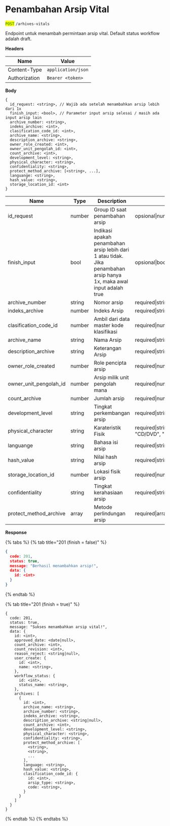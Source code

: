 # Penambahan Arsip Vital

<mark style="color:green;">`POST`</mark> `/arhives-vitals`&#x20;

Endpoint untuk menambah permintaan arsip vital. Default status workflow adalah draft.&#x20;

**Headers**

| Name          | Value              |
| ------------- | ------------------ |
| Content-Type  | `application/json` |
| Authorization | `Bearer <token>`   |

**Body**

```
{
  id_request: <string>, // Wajib ada setelah menambahkan arsip lebih dari 1x
  finish_input: <bool>, // Parameter input arsip selesai / masih ada input arsip lain
  archive_number: <string>,
  indeks_archive: <int>,
  clasification_code_id: <int>,
  archive_name: <string>,
  description_archive: <string>,
  owner_role_created: <int>,
  owner_unit_pengolah_id: <int>,
  count_archive: <int>,
  development_level: <string>,
  physical_character: <string>,
  confidentiality: <string>,
  protect_method_archive: [<string>, ...],
  languange: <string>,
  hash_value: <string>,
  storage_location_id: <int>
}
```

| Name                      | Type   | Description                                                                                                           | Validation                                                                  |
| ------------------------- | ------ | --------------------------------------------------------------------------------------------------------------------- | --------------------------------------------------------------------------- |
| id\_request               | number | Group ID saat penambahan arsip                                                                                        | opsional\|number                                                            |
| finish\_input             | bool   | Indikasi apakah penambahan arsip lebih dari 1 atau tidak. Jika penambahan arsip hanya 1x, maka awal input adalah true | opsional\|bool                                                              |
| archive\_number           | string | Nomor arsip                                                                                                           | required\|string\|max:255                                                   |
| indeks\_archive           | number | Indeks Arsip                                                                                                          | required\|string\|max:255                                                   |
| clasification\_code\_id   | number | Ambil dari data master kode klasifikasi                                                                               | required\|number\|exists:classification\_codes,id                           |
| archive\_name             | string | Nama Arsip                                                                                                            | required\|string\|max:255                                                   |
| description\_archive      | string | Keterangan Arsip                                                                                                      | required\|string\|max:300                                                   |
| owner\_role\_created      | number | Role pencipta arsip                                                                                                   | required\|number\|exists:roles,id                                           |
| owner\_unit\_pengolah\_id | number | Arsip milik unit pengolah mana                                                                                        | required\|number\|exists:organization\_units,id                             |
| count\_archive            | number | Jumlah arsip                                                                                                          | required\|number                                                            |
| development\_level        | string | Tingkat perkembangan arsip                                                                                            | required\|string\|enum:"Asli", "Copy"                                       |
| physical\_character       | string | Karateristik Fisik                                                                                                    | required\|string\|enum:"Kertas", "Film", "Foto", "CD/DVD", "USB", "Lainnya" |
| languange                 | string | Bahasa isi arsip                                                                                                      | required\|string\|max:255                                                   |
| hash\_value               | string | Nilai hash arsip                                                                                                      | required\|string                                                            |
| storage\_location\_id     | number | Lokasi fisik arsip                                                                                                    | required\|number\|exists:archive\_storage\_locations,id                     |
| confidentiality           | string | Tingkat kerahasiaan arsip                                                                                             | required\|string                                                            |
| protect\_method\_archive  | array  | Metode perlindungan arsip                                                                                             | required\|array                                                             |

**Response**

{% tabs %}
{% tab title="201 (finish = false)" %}
```json
{
  code: 201,
  status: true,
  message: "Berhasil menambahkan arsip!",
  data: {
    id: <int>
  }
}
```
{% endtab %}

{% tab title="201 (finish = true)" %}
```
{
  code: 201,
  status: true,
  message: "Sukses menambahkan arsip vital!",
  data: {
    id: <int>,
    approved_date: <date|null>,
    count_archive: <int>,
    count_revision: <int>,
    reason_reject: <string|null>,
    user_create: {
      id: <int>,
      name: <string>,
    },
    workflow_status: {
      id: <int>,
      status_name: <string>,
    },
    archives: [
      {
        id: <int>,
        archive_name: <string>,
        archive_number: <string>,
        indeks_archive: <string>,
        description_archive: <string|null>,
        count_archive: <int>,
        development_level: <string>,
        physical_character: <string>,
        confidentiality: <string>,
        protect_method_archive: [
          <string>,
          <string>,
          ...
        ],
        language: <string>,
        hash_value: <string>,
        clasification_code_id: {
          id: <int>,
          arsip_type: <string>,
          code: <string>,
        }
      }
    ]
  }
}
```
{% endtab %}
{% endtabs %}

